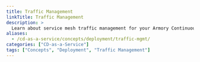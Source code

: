 ```yaml
---
title: Traffic Management
linkTitle: Traffic Management
description: >
  Learn about service mesh traffic management for your Armory Continuous Deployment-as-a-Service canary deployments. CD-as-a-Service supports Istio and Linkerd.
aliases: 
  - /cd-as-a-service/concepts/deployment/traffic-mgmt/
categories: ["CD-as-a-Service"]
tags: ["Concepts", "Deployment", "Traffic Management"]
---
```


